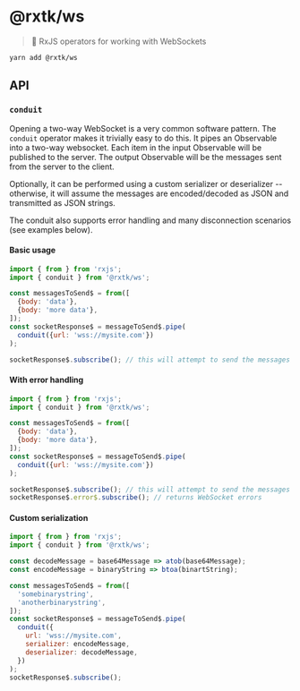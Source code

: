 # @rxtk/ws
> 🔌 RxJS operators for working with WebSockets

```bash
yarn add @rxtk/ws
```

## API

### `conduit`
Opening a two-way WebSocket is a very common software pattern.  The `conduit` operator makes it trivially easy to do this.  It pipes an Observable into a two-way websocket. Each item in the input Observable will be published to the server. The output Observable will be the messages sent from the server to the client.

Optionally, it can be performed using a custom serializer or deserializer -- otherwise, it will assume the messages are encoded/decoded as JSON and transmitted as JSON strings.

The conduit also supports error handling and many disconnection scenarios (see examples below).

#### Basic usage
```javascript
import { from } from 'rxjs';
import { conduit } from '@rxtk/ws';

const messagesToSend$ = from([
  {body: 'data'},
  {body: 'more data'},
]);
const socketResponse$ = messageToSend$.pipe(
  conduit({url: 'wss://mysite.com'})
);

socketResponse$.subscribe(); // this will attempt to send the messages to the server
```

#### With error handling
```javascript
import { from } from 'rxjs';
import { conduit } from '@rxtk/ws';

const messagesToSend$ = from([
  {body: 'data'},
  {body: 'more data'},
]);
const socketResponse$ = messageToSend$.pipe(
  conduit({url: 'wss://mysite.com'})
);

socketResponse$.subscribe(); // this will attempt to send the messages to the server
socketResponse$.error$.subscribe(); // returns WebSocket errors
```

#### Custom serialization
```javascript
import { from } from 'rxjs';
import { conduit } from '@rxtk/ws';

const decodeMessage = base64Message => atob(base64Message);
const encodeMessage = binaryString => btoa(binartString);

const messagesToSend$ = from([
  'somebinarystring',
  'anotherbinarystring',
]);
const socketResponse$ = messageToSend$.pipe(
  conduit({
    url: 'wss://mysite.com',
    serializer: encodeMessage,
    deserializer: decodeMessage,
  })
);
socketResponse$.subscribe();
```
